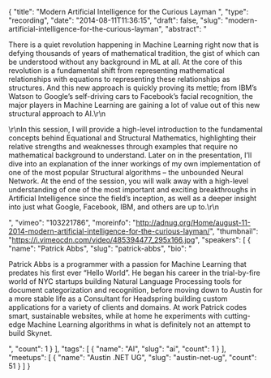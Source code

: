 {
  "title": "Modern Artificial Intelligence for the Curious Layman ",
  "type": "recording",
  "date": "2014-08-11T11:36:15",
  "draft": false,
  "slug": "modern-artificial-intelligence-for-the-curious-layman",
  "abstract": "<p>There is a quiet revolution happening in Machine Learning right now that is defying thousands of years of mathematical tradition, the gist of which can be understood without any background in ML at all.  At the core of this revolution is a fundamental shift from representing mathematical relationships with equations to representing these relationships as structures.  And this new approach is quickly proving its mettle; from IBM’s Watson to Google’s self-driving cars to Facebook’s facial recognition, the major players in Machine Learning are gaining a lot of value out of this new structural approach to AI.\r\n</p><p>\r\nIn this session, I will provide a high-level introduction to the fundamental concepts behind Equational and Structural Mathematics, highlighting their relative strengths and weaknesses through examples that require no mathematical background to understand.  Later on in the presentation, I’ll dive into an explanation of the inner workings of my own implementation of one of the most popular Structural algorithms – the unbounded Neural Network.  At the end of the session, you will walk away with a high-level understanding of one of the most important and exciting breakthroughs in Artificial Intelligence since the field’s inception, as well as a deeper insight into just what Google, Facebook, IBM, and others are up to.\r\n</p>",
  "vimeo": "103221786",
  "moreinfo": "http://adnug.org/Home/august-11-2014-modern-artificial-intelligence-for-the-curious-layman/",
  "thumbnail": "https://i.vimeocdn.com/video/485394477_295x166.jpg",
  "speakers": [
    {
      "name": "Patrick Abbs",
      "slug": "patrick-abbs",
      "bio": "<p>Patrick Abbs is a programmer with a passion for Machine Learning that predates his first ever “Hello World”.  He began his career in the trial-by-fire world of NYC startups building Natural Language Processing tools for document categorization and recognition, before moving down to Austin for a more stable life as a Consultant for Headspring building custom applications for a variety of clients and domains.  At work Patrick codes smart, sustainable websites, while at home he experiments with cutting-edge Machine Learning algorithms in what is definitely not an attempt to build Skynet.</p>",
      "count": 1
    }
  ],
  "tags": [
    {
      "name": "AI",
      "slug": "ai",
      "count": 1
    }
  ],
  "meetups": [
    {
      "name": "Austin .NET UG",
      "slug": "austin-net-ug",
      "count": 51
    }
  ]
}